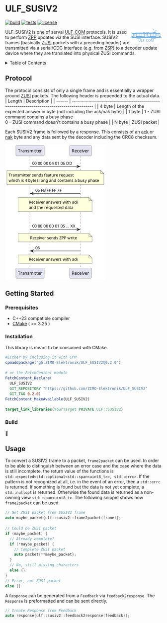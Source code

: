 # ULF_SUSIV2

[![build](https://github.com/ZIMO-Elektronik/ULF_SUSIV2/actions/workflows/build.yml/badge.svg)](https://github.com/ZIMO-Elektronik/ULF_SUSIV2/actions/workflows/build.yml) [![tests](https://github.com/ZIMO-Elektronik/ULF_SUSIV2/actions/workflows/tests.yml/badge.svg)](https://github.com/ZIMO-Elektronik/ULF_SUSIV2/actions/workflows/tests.yml) [![license](https://img.shields.io/github/license/ZIMO-Elektronik/ULF_SUSIV2)](https://github.com/ZIMO-Elektronik/ULF_SUSIV2/raw/master/LICENSE)

<img src="data/images/logo.svg" width="20%" align="right">

ULF_SUSIV2 is one of serval [ULF_COM](https://github.com/ZIMO-Elektronik/ULF_COM) protocols. It is used to perform [ZPP](https://github.com/ZIMO-Elektronik/ZPP) updates via the SUSI interface. SUSIV2 frames (basically [ZUSI](https://github.com/ZIMO-Elektronik/ZUSI) packets with a preceding header) are transmitted via a serial/CDC interface (e.g. from [ZSP](https://www.zimo.at/web2010/products/zsp_zimo-sound-programmer_EN.htm)) to a decoder update device where they are translated into physical ZUSI commands.

<details>
  <summary>Table of Contents</summary>
  <ol>
    <li><a href="#protocol">Protocol</a></li>
    <li><a href="#getting-started">Getting Started</a></li>
      <ul>
        <li><a href="#prerequisites">Prerequisites</a></li>
        <li><a href="#installation">Installation</a></li>
        <li><a href="#build">Build</a></li>
      </ul>
    <li><a href="#usage">Usage</a></li>
  </ol>
</details>

## Protocol
The protocol consists of only a single frame and is essentially a wrapper around [ZUSI](https://github.com/ZIMO-Elektronik/ZUSI) packets. The following header is prepended to the actual data.
| Length | Description                                                                              |
| ------ | ---------------------------------------------------------------------------------------- |
| 4 byte | Length of the expected answer in byte (not including the ack/nak byte)                   |
| 1 byte | 1 - ZUSI command contains a busy phase<br>0 - ZUSI command doesn't contains a busy phase |
| N byte | ZUSI packet                                                                              |

Each SUSIV2 frame is followed by a response. This consists of an [ack](./include/ulf/susiv2/ack.hpp) or [nak](./include/ulf/susiv2/nak.hpp) byte and any data sent by the decoder including the CRC8 checksum.

![](data/images/protocol.png)

## Getting Started
### Prerequisites
- C++23 compatible compiler
- [CMake](https://cmake.org/) ( >= 3.25 )

### Installation
This library is meant to be consumed with CMake.

```cmake
#Either by including it with CPM
cpmaddpackage("gh:ZIMO-Elektronik/ULF_SUSIV2@0.2.0")

# or the FetchContent module
FetchContent_Declare(
  ULF_SUSIV2
  GIT_REPOSITORY "https://github.com/ZIMO-Elektronik/ULF_SUSIV2"
  GIT_TAG 0.2.0)
FetchContent_MakeAvailable(ULF_SUSIV2)

target_link_libraries(YourTarget PRIVATE ULF::SUSIV2)
```

### Build
:construction:

## Usage
To convert a SUSIV2 frame to a packet, `frame2packet` can be used. In order to be able to distinguish between an error case and the case where the data is still incomplete, the return value of the functions is `std::expected<std::optional<std::span<uint8_t>>, std::errc>`. If the pattern is not recognized at all, i.e. in the event of an error, then a `std::errc` is returned. If something is found but the data is not yet complete, a `std::nullopt` is returned. Otherwise the found data is returned as a non-owning view `std::span<uint8_t>`. The following snippet shows how `frame2packet` can be used.
```cpp
// Get ZUSI packet from SUSIV2 frame
auto maybe_packet{ulf::susiv2::frame2packet(frame)};

// Could be ZUSI packet
if (maybe_packet) {
  // Already complete?
  if (*maybe_packet) {
    // Complete ZUSI packet
    auto packet{**maybe_packet};
  }
  // No, still missing characters
  else {}
}
// Error, not ZUSI packet
else {}
```

A `Response` can be generated from a `Feedback` via `feedback2response`. The `Response` is preformatted and can be sent directly.
```cpp
// Create Response from Feedback
auto response{ulf::susiv2::feedback2response(feedback)};
```